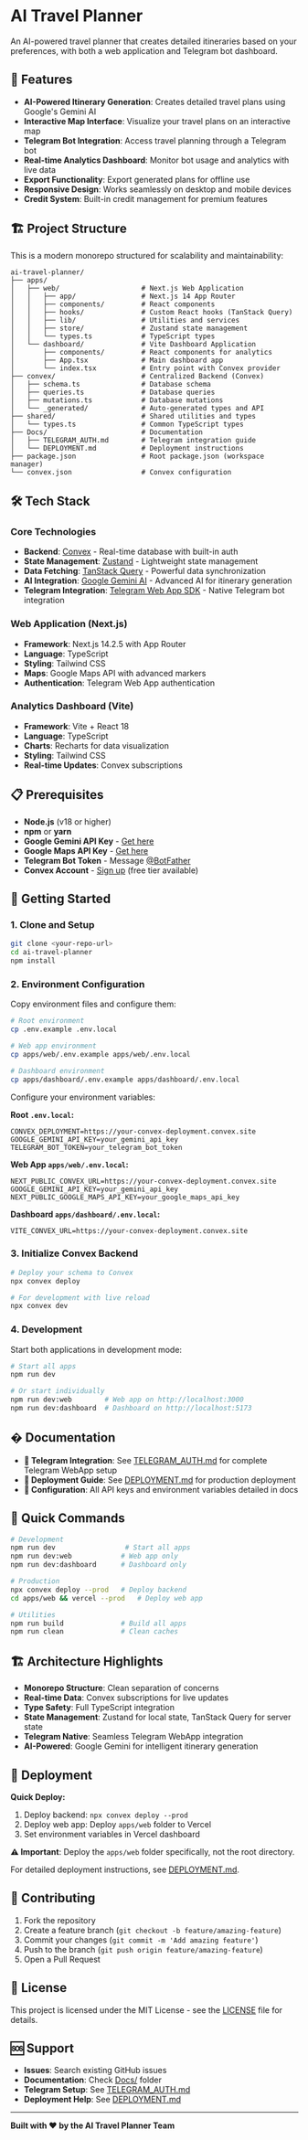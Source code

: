 # AI Travel Planner

An AI-powered travel planner that creates detailed itineraries based on your preferences, with both a web application and Telegram bot dashboard.

## 🚀 Features

- **AI-Powered Itinerary Generation**: Creates detailed travel plans using Google's Gemini AI
- **Interactive Map Interface**: Visualize your travel plans on an interactive map
- **Telegram Bot Integration**: Access travel planning through a Telegram bot
- **Real-time Analytics Dashboard**: Monitor bot usage and analytics with live data
- **Export Functionality**: Export generated plans for offline use
- **Responsive Design**: Works seamlessly on desktop and mobile devices
- **Credit System**: Built-in credit management for premium features

## 🏗️ Project Structure

This is a modern monorepo structured for scalability and maintainability:

```
ai-travel-planner/
├── apps/
│   ├── web/                    # Next.js Web Application
│   │   ├── app/                # Next.js 14 App Router
│   │   ├── components/         # React components
│   │   ├── hooks/              # Custom React hooks (TanStack Query)
│   │   ├── lib/                # Utilities and services
│   │   ├── store/              # Zustand state management
│   │   └── types.ts            # TypeScript types
│   └── dashboard/              # Vite Dashboard Application
│       ├── components/         # React components for analytics
│       ├── App.tsx             # Main dashboard app
│       └── index.tsx           # Entry point with Convex provider
├── convex/                     # Centralized Backend (Convex)
│   ├── schema.ts               # Database schema
│   ├── queries.ts              # Database queries
│   ├── mutations.ts            # Database mutations
│   └── _generated/             # Auto-generated types and API
├── shared/                     # Shared utilities and types
│   └── types.ts                # Common TypeScript types
├── Docs/                       # Documentation
│   ├── TELEGRAM_AUTH.md        # Telegram integration guide
│   └── DEPLOYMENT.md           # Deployment instructions
├── package.json                # Root package.json (workspace manager)
└── convex.json                 # Convex configuration
```

## 🛠️ Tech Stack

### Core Technologies
- **Backend**: [Convex](https://convex.dev) - Real-time database with built-in auth
- **State Management**: [Zustand](https://zustand-demo.pmnd.rs/) - Lightweight state management
- **Data Fetching**: [TanStack Query](https://tanstack.com/query) - Powerful data synchronization
- **AI Integration**: [Google Gemini AI](https://ai.google.dev/) - Advanced AI for itinerary generation
- **Telegram Integration**: [Telegram Web App SDK](https://core.telegram.org/bots/webapps) - Native Telegram bot integration

### Web Application (Next.js)
- **Framework**: Next.js 14.2.5 with App Router
- **Language**: TypeScript
- **Styling**: Tailwind CSS
- **Maps**: Google Maps API with advanced markers
- **Authentication**: Telegram Web App authentication

### Analytics Dashboard (Vite)
- **Framework**: Vite + React 18
- **Language**: TypeScript  
- **Charts**: Recharts for data visualization
- **Styling**: Tailwind CSS
- **Real-time Updates**: Convex subscriptions

## 📋 Prerequisites

- **Node.js** (v18 or higher)
- **npm** or **yarn**
- **Google Gemini API Key** - [Get here](https://makersuite.google.com/app/apikey)
- **Google Maps API Key** - [Get here](https://console.cloud.google.com)
- **Telegram Bot Token** - Message [@BotFather](https://t.me/botfather)
- **Convex Account** - [Sign up](https://dashboard.convex.dev) (free tier available)

## 🚀 Getting Started

### 1. Clone and Setup

```bash
git clone <your-repo-url>
cd ai-travel-planner
npm install
```

### 2. Environment Configuration

Copy environment files and configure them:

```bash
# Root environment
cp .env.example .env.local

# Web app environment  
cp apps/web/.env.example apps/web/.env.local

# Dashboard environment
cp apps/dashboard/.env.example apps/dashboard/.env.local
```

Configure your environment variables:

**Root `.env.local`:**
```env
CONVEX_DEPLOYMENT=https://your-convex-deployment.convex.site
GOOGLE_GEMINI_API_KEY=your_gemini_api_key
TELEGRAM_BOT_TOKEN=your_telegram_bot_token
```

**Web App `apps/web/.env.local`:**
```env
NEXT_PUBLIC_CONVEX_URL=https://your-convex-deployment.convex.site
GOOGLE_GEMINI_API_KEY=your_gemini_api_key
NEXT_PUBLIC_GOOGLE_MAPS_API_KEY=your_google_maps_api_key
```

**Dashboard `apps/dashboard/.env.local`:**
```env
VITE_CONVEX_URL=https://your-convex-deployment.convex.site
```

### 3. Initialize Convex Backend

```bash
# Deploy your schema to Convex
npx convex deploy

# For development with live reload
npx convex dev
```

### 4. Development

Start both applications in development mode:

```bash
# Start all apps
npm run dev

# Or start individually
npm run dev:web        # Web app on http://localhost:3000
npm run dev:dashboard  # Dashboard on http://localhost:5173
```

## � Documentation

- **🤖 Telegram Integration**: See [TELEGRAM_AUTH.md](./Docs/TELEGRAM_AUTH.md) for complete Telegram WebApp setup
- **🚀 Deployment Guide**: See [DEPLOYMENT.md](./Docs/DEPLOYMENT.md) for production deployment
- **🔧 Configuration**: All API keys and environment variables detailed in docs

## 🔄 Quick Commands

```bash
# Development
npm run dev                 # Start all apps
npm run dev:web            # Web app only
npm run dev:dashboard      # Dashboard only

# Production
npx convex deploy --prod   # Deploy backend
cd apps/web && vercel --prod   # Deploy web app

# Utilities
npm run build              # Build all apps
npm run clean              # Clean caches
```

## 🏗️ Architecture Highlights

- **Monorepo Structure**: Clean separation of concerns
- **Real-time Data**: Convex subscriptions for live updates
- **Type Safety**: Full TypeScript integration
- **State Management**: Zustand for local state, TanStack Query for server state
- **Telegram Native**: Seamless Telegram WebApp integration
- **AI-Powered**: Google Gemini for intelligent itinerary generation

## 🚀 Deployment

**Quick Deploy:**
1. Deploy backend: `npx convex deploy --prod`
2. Deploy web app: Deploy `apps/web` folder to Vercel
3. Set environment variables in Vercel dashboard

**⚠️ Important**: Deploy the `apps/web` folder specifically, not the root directory.

For detailed deployment instructions, see [DEPLOYMENT.md](./Docs/DEPLOYMENT.md).

## 🤝 Contributing

1. Fork the repository
2. Create a feature branch (`git checkout -b feature/amazing-feature`)
3. Commit your changes (`git commit -m 'Add amazing feature'`)
4. Push to the branch (`git push origin feature/amazing-feature`)
5. Open a Pull Request

## 📄 License

This project is licensed under the MIT License - see the [LICENSE](LICENSE) file for details.

## 🆘 Support

- **Issues**: Search existing GitHub issues
- **Documentation**: Check [Docs/](./Docs/) folder
- **Telegram Setup**: See [TELEGRAM_AUTH.md](./Docs/TELEGRAM_AUTH.md)
- **Deployment Help**: See [DEPLOYMENT.md](./Docs/DEPLOYMENT.md)

---

**Built with ❤️ by the AI Travel Planner Team**